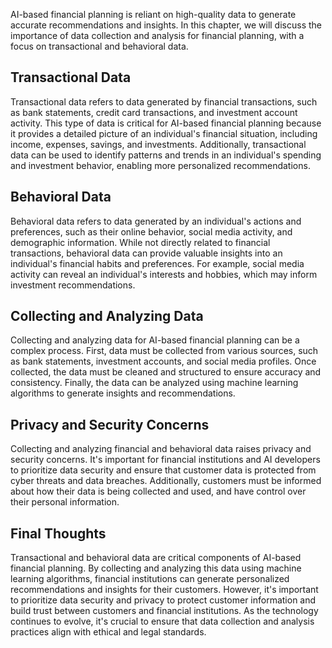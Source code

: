 
AI-based financial planning is reliant on high-quality data to generate accurate recommendations and insights. In this chapter, we will discuss the importance of data collection and analysis for financial planning, with a focus on transactional and behavioral data.

Transactional Data
------------------

Transactional data refers to data generated by financial transactions, such as bank statements, credit card transactions, and investment account activity. This type of data is critical for AI-based financial planning because it provides a detailed picture of an individual's financial situation, including income, expenses, savings, and investments. Additionally, transactional data can be used to identify patterns and trends in an individual's spending and investment behavior, enabling more personalized recommendations.

Behavioral Data
---------------

Behavioral data refers to data generated by an individual's actions and preferences, such as their online behavior, social media activity, and demographic information. While not directly related to financial transactions, behavioral data can provide valuable insights into an individual's financial habits and preferences. For example, social media activity can reveal an individual's interests and hobbies, which may inform investment recommendations.

Collecting and Analyzing Data
-----------------------------

Collecting and analyzing data for AI-based financial planning can be a complex process. First, data must be collected from various sources, such as bank statements, investment accounts, and social media profiles. Once collected, the data must be cleaned and structured to ensure accuracy and consistency. Finally, the data can be analyzed using machine learning algorithms to generate insights and recommendations.

Privacy and Security Concerns
-----------------------------

Collecting and analyzing financial and behavioral data raises privacy and security concerns. It's important for financial institutions and AI developers to prioritize data security and ensure that customer data is protected from cyber threats and data breaches. Additionally, customers must be informed about how their data is being collected and used, and have control over their personal information.

Final Thoughts
--------------

Transactional and behavioral data are critical components of AI-based financial planning. By collecting and analyzing this data using machine learning algorithms, financial institutions can generate personalized recommendations and insights for their customers. However, it's important to prioritize data security and privacy to protect customer information and build trust between customers and financial institutions. As the technology continues to evolve, it's crucial to ensure that data collection and analysis practices align with ethical and legal standards.
